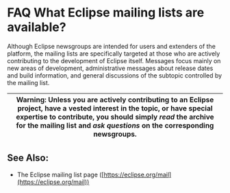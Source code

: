 

FAQ What Eclipse mailing lists are available?
=============================================

Although Eclipse newsgroups are intended for users and extenders of the platform, the mailing lists are specifically targeted at those who are actively contributing to the development of Eclipse itself. Messages focus mainly on new areas of development, administrative messages about release dates and build information, and general discussions of the subtopic controlled by the mailing list.

|   **Warning:** Unless you are actively contributing to an Eclipse project, have a vested interest in the topic, or have special expertise to contribute, you should simply _read_ the archive for the mailing list and _ask questions_ on the corresponding newsgroups.   |
| --- |

See Also:
---------

*   The Eclipse mailing list page ([https://eclipse.org/mail](https://eclipse.org/mail))

